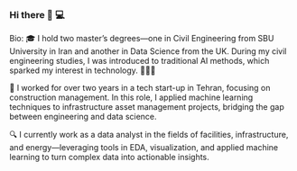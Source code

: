 ### Hi there 👋 💻

Bio:
🎓 I hold two master’s degrees—one in Civil Engineering from SBU University in Iran and another in Data Science from the UK. During my civil engineering studies, I was introduced to traditional AI methods, which sparked my interest in technology. 👷🏻‍♀️

💼 I worked for over two years in a tech start-up in Tehran, focusing on construction management. In this role, I applied machine learning techniques to infrastructure asset management projects, bridging the gap between engineering and data science.

🔍 I currently work as a data analyst in the fields of facilities, infrastructure, and energy—leveraging tools in EDA, visualization, and applied machine learning to turn complex data into actionable insights.


<!--
**NAZANIN-ZZZ/NAZANIN-ZZZ** is a ✨ _special_ ✨ repository because its `README.md` (this file) appears on your GitHub profile.

Here are some ideas to get you started:

- 🔭 I’m currently working on ...
- 🌱 I’m currently learning ...
- 👯 I’m looking to collaborate on ...
- 🤔 I’m looking for help with ...
- 💬 Ask me about ...
- 📫 How to reach me: ...
- 😄 Pronouns: ...
- ⚡ Fun fact: ...
-->
